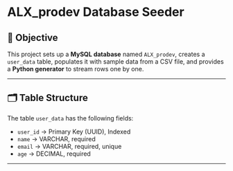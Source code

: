 # ALX_prodev Database Seeder

## 🎯 Objective

This project sets up a **MySQL database** named `ALX_prodev`, creates a `user_data` table, populates it with sample data from a CSV file, and provides a **Python generator** to stream rows one by one.

---

## 🗂️ Table Structure

The table `user_data` has the following fields:

- `user_id` → Primary Key (UUID), Indexed
- `name` → VARCHAR, required
- `email` → VARCHAR, required, unique
- `age` → DECIMAL, required

---

